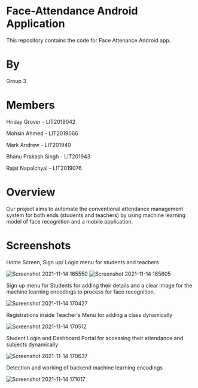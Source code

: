 # Face-Attendance Android Application
This repository contains the code for Face Attenance Android app. 

# By 
Group 3 

# Members
Hriday Grover - LIT2019042 

Mohsin Ahmed - LIT2019066 

Mark Andrew - LIT201940 

Bhanu Prakash Singh - LIT201943

Rajat Napalchyal - LIT2019076


# Overview
Our project aims to automate the conventional attendance management system for both ends (students and teachers) by using machine learning model 
of face recognition and a mobile application.

# Screenshots

Home Screen, Sign up/ Login  menu for students and teachers

![Screenshot 2021-11-14 165550](https://user-images.githubusercontent.com/57047418/141684266-fcaa8aeb-9b64-42f3-abe0-eb0e74d5d9ea.png) ![Screenshot 2021-11-14 165805](https://user-images.githubusercontent.com/57047418/141684461-ae68c7aa-6ea5-4fa8-b9ed-a7b1ac3744a7.png)


Sign up menu for Students for adding their details and a clear image for the machine learning encodings to process for face recognition. 

![Screenshot 2021-11-14 170427](https://user-images.githubusercontent.com/57047418/141684533-f7804463-c03f-4e43-b289-2905d3da67b5.png)

Registrations inside Teacher's Menu for adding a class dynamically

![Screenshot 2021-11-14 170512](https://user-images.githubusercontent.com/57047418/141684559-c8d9da2d-1d96-414b-9a21-2e0c357fffec.png)


Student Login and Dashboard Portal for accessing their attendance and subjects dynamically

![Screenshot 2021-11-14 170637](https://user-images.githubusercontent.com/57047418/141684612-8846f4e7-ef5b-4b07-8a05-eeebb21965e9.png)


Detection and working of backend machine learning encodings

![Screenshot 2021-11-14 171017](https://user-images.githubusercontent.com/57047418/141684752-36e943fd-66e5-4682-b77f-a74864a37605.png)

